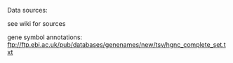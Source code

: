 Data sources:

see wiki for sources


gene symbol annotations:   ftp://ftp.ebi.ac.uk/pub/databases/genenames/new/tsv/hgnc_complete_set.txt

